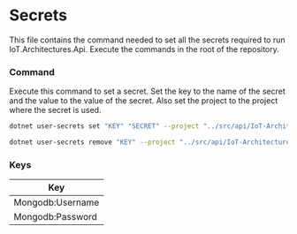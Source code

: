 # Secrets

This file contains the command needed to set all the secrets required to run IoT.Architectures.Api.
Execute the commands in the root of the repository.

### Command

Execute this command to set a secret.
Set the key to the name of the secret and the value to the value of the secret.
Also set the project to the project where the secret is used.

```bash
dotnet user-secrets set "KEY" "SECRET" --project "../src/api/IoT-Architectures.Api/IoT-Architectures.Api.csproj"
```

```bash
dotnet user-secrets remove "KEY" --project "../src/api/IoT-Architectures.Api/IoT-Architectures.Api.csproj"
```

### Keys

| Key              |
|------------------|
| Mongodb:Username |
| Mongodb:Password |
